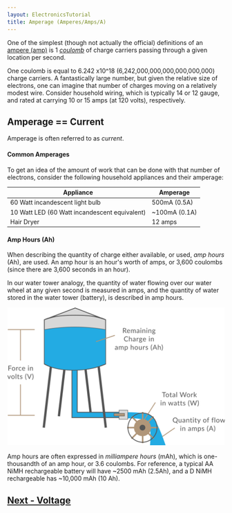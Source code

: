 ```yaml
---
layout: ElectronicsTutorial
title: Amperage (Amperes/Amps/A)
---
```


One of the simplest (though not actually the official) definitions of an [ampere (amp)](https://en.wikipedia.org/wiki/Ampere) is 1 [_coulomb_](https://en.wikipedia.org/wiki/Coulomb) of charge carriers passing through a given location per second. 

One coulomb is equal to 6.242 x10^18 (6,242,000,000,000,000,000,000) charge carriers. A fantastically large number, but given the relative size of electrons, one can imagine that number of charges moving on a relatively modest wire. Consider household wiring, which is typically 14 or 12 gauge, and rated at carrying 10 or 15 amps (at 120 volts), respectively.

## Amperage == Current

Amperage is often referred to as _current_. 

#### Common Amperages

To get an idea of the amount of work that can be done with that number of electrons, consider the following household appliances and their amperage:

| Appliance                       | Amperage |
|---------------------------------|--------------|
| 60 Watt incandescent light bulb | 500mA (0.5A) |
| 10 Watt LED (60 Watt incandescent equivalent) | ~100mA (0.1A) |
| Hair Dryer | 12 amps |

#### Amp Hours (Ah)

When describing the quantity of charge either available, or used, _amp hours_ (Ah), are used. An amp hour is an hour's worth of amps, or 3,600 coulombs (since there are 3,600 seconds in an hour).

In our water tower analogy, the quantity of water flowing over our water wheel at any given second is measured in amps, and the quantity of water stored in the water tower (battery), is described in amp hours.

![](../Water_Tower_w_Units.svg)

Amp hours are often expressed in _milliampere hours_ (mAh), which is one-thousandth of an amp hour, or 3.6 coulombs. For reference, a typical AA NiMH rechargeable battery will have ~2500 mAh (2.5Ah), and a D NiMH rechargeable has ~10,000 mAh (10 Ah).

## [Next - Voltage](../Voltage)